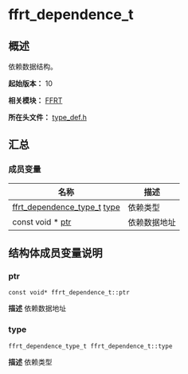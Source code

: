 # ffrt_dependence_t


## 概述

依赖数据结构。

**起始版本：** 10

**相关模块：** [FFRT](_f_f_r_t.md)

**所在头文件：** [type_def.h](type__def_8h.md)

## 汇总


### 成员变量

| 名称 | 描述 | 
| -------- | -------- |
| [ffrt_dependence_type_t](_f_f_r_t.md#ffrt_dependence_type_t) [type](#type) | 依赖类型  | 
| const void \* [ptr](#ptr) | 依赖数据地址  | 


## 结构体成员变量说明


### ptr

```
const void* ffrt_dependence_t::ptr
```
**描述**
依赖数据地址


### type

```
ffrt_dependence_type_t ffrt_dependence_t::type
```
**描述**
依赖类型
